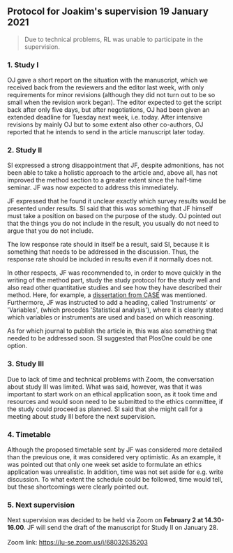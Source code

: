 ## Protocol for Joakim's supervision 19 January 2021

> Due to technical problems, RL was unable to participate in the supervision.

### 1. Study I
OJ gave a short report on the situation with the manuscript, which we received back from the reviewers and the editor last week, with only requirements for minor revisions (although they did not turn out to be so small when the revision work began). The editor expected to get the script back after only five days, but after negotiations, OJ had been given an extended deadline for Tuesday next week, i.e. today. After intensive revisions by mainly OJ but to some extent also other co-authors, OJ reported that he intends to send in the article manuscript later today.

### 2. Study II

SI expressed a strong disappointment that JF, despite admonitions, has not been able to take a holistic approach to the article and, above all, has not improved the method section to a greater extent since the half-time seminar. JF was now expected to address this immediately.

JF expressed that he found it unclear exactly which survey results would be presented under results. SI said that this was something that JF himself must take a position on based on the purpose of the study. OJ pointed out that the things you do not include in the result, you usually do not need to argue that you do not include.

The low response rate should in itself be a result, said SI, because it is something that needs to be addressed in the discussion. Thus, the response rate should be included in results even if it normally does not.

In other respects, JF was recommended to, in order to move quickly in the writing of the method part, study the study protocol for the study well and also read other quantitative studies and see how they have described their method. Here, for example, a [dissertation from CASE](https://portal.research.lu.se/portal/en/publications/perceived-aspects-of-home-health-and-wellbeing-among-people-in-sweden-aged-6770-years(a345cb23-91c2-48f2-ae57-c07f1610248f)/publications.html) was mentioned. Furthermore, JF was instructed to add a heading, called 'Instruments' or 'Variables', (which precedes 'Statistical analysis'), where it is clearly stated which variables or instruments are used and based on which reasoning.

As for which journal to publish the article in, this was also something that needed to be addressed soon. SI suggested that PlosOne could be one option.

### 3. Study III

Due to lack of time and technical problems with Zoom, the conversation about study III was limited. What was said, however, was that it was important to start work on an ethical application soon, as it took time and resources and would soon need to be submitted to the ethics committee, if the study could proceed as planned. SI said that she might call for a meeting about study III before the next supervision.


### 4. Timetable

Although the proposed timetable sent by JF was considered more detailed than the previous one, it was considered very optimistic. As an example, it was pointed out that only one week set aside to formulate an ethics application was unrealistic. In addition, time was not set aside for e.g. write discussion. To what extent the schedule could be followed, time would tell, but these shortcomings were clearly pointed out.

### 5. Next supervision
Next supervision was decided to be held via Zoom on **February 2 at 14.30-16.00**. JF will send the draft of the manuscript for Study II on January 28. <br><br>Zoom link: <https://lu-se.zoom.us/j/68032635203>




